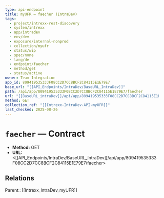 ```yaml
---
type: api-endpoint
title: myUFR — faecher (IntraDev)
tags:
  - project/intrexx-rest-discovery
  - system/intrexx
  - app/intradev
  - env/dev
  - exposure/internal-nonprod
  - collection/myufr
  - status/wip
  - spec/none
  - lang/de
  - endpoint/faecher
  - method/get
  - status/active
owner: Team Integration
app_id: 809419535333F08CC2D7CC8BCF2C84115E1E79E7
base_url: "[[API_Endpoints/IntraDev/BaseURL_IntraDev]]"
path: /api/app/809419535333F08CC2D7CC8BCF2C84115E1E79E7/faecher
url: "[[BaseURL_intraDev]]/api/app/809419535333F08CC2D7CC8BCF2C84115E1E79E7/faecher"
method: GET
collection_ref: "[[Intrexx-IntraDev-API-myUFR]]"
last_checked: 2025-08-26
---
```


# `faecher` — Contract
- **Method:** GET
- **URL:** <[[API_Endpoints/IntraDev/BaseURL_IntraDev]]/api/app/809419535333F08CC2D7CC8BCF2C84115E1E79E7/faecher>

## Relations
Parent:: [[Intrexx_IntraDev_myUFR]]
